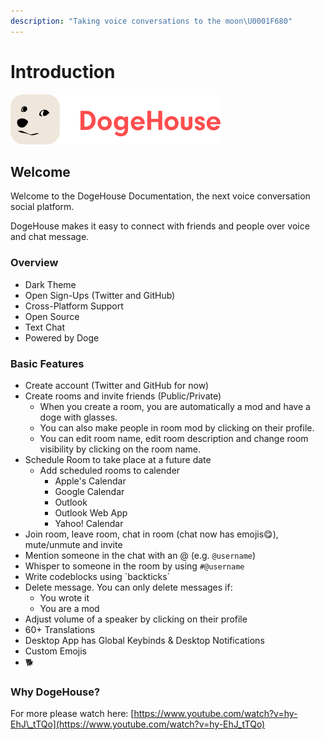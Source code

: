 ```yaml
---
description: "Taking voice conversations to the moon\U0001F680"
---
```


# Introduction

 

![ Taking voice conversations to the moon&#x1F680;](https://raw.githubusercontent.com/benawad/dogehouse/staging/.redesign-assets/dogehouse_logo.svg)

## Welcome

Welcome to the DogeHouse Documentation, the next voice conversation social platform.

DogeHouse makes it easy to connect with friends and people over voice and chat message.

### Overview

* Dark Theme
* Open Sign-Ups \(Twitter and GitHub\)
* Cross-Platform Support
* Open Source
* Text Chat
* Powered by Doge

### Basic Features

* Create account \(Twitter and GitHub for now\)
* Create rooms and invite friends \(Public/Private\)
  * When you create a room, you are automatically a mod and have a doge with glasses.
  * You can also make people in room mod by clicking on their profile.
  * You can edit room name, edit room description and change room visibility by clicking on the room name.
* Schedule Room to take place at a future date
  * Add scheduled rooms to calender
    * Apple's Calendar
    * Google Calendar
    * Outlook
    * Outlook Web App
    * Yahoo! Calendar
* Join room, leave room, chat in room \(chat now has emojis😋\), mute/unmute and invite
* Mention someone in the chat with an @ \(e.g. `@username`\)
* Whisper to someone in the room by using `#@username`
* Write codeblocks using \`backticks\`
* Delete message. You can only delete messages if:
  * You wrote it
  * You are a mod
* Adjust volume of a speaker by clicking on their profile
* 60+ Translations
* Desktop App has Global Keybinds & Desktop Notifications
* Custom Emojis
* 🐕

### Why DogeHouse?

For more please watch here: [https://www.youtube.com/watch?v=hy-EhJ\_tTQo](https://www.youtube.com/watch?v=hy-EhJ_tTQo)

